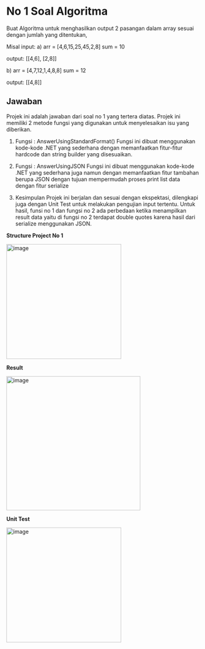 # No 1 Soal Algoritma

Buat Algoritma untuk menghasilkan output 2 pasangan dalam array sesuai dengan jumlah yang ditentukan, 

Misal input: 
a)
arr = [4,6,15,25,45,2,8]
sum = 10

output:
[[4,6], [2,8]]

b)
arr = [4,7,12,1,4,8,8]
sum = 12

output:
[[4,8]]

## Jawaban
Projek ini adalah jawaban dari soal no 1 yang tertera diatas. 
Projek ini memiliki 2 metode fungsi yang digunakan untuk menyelesaikan isu yang diberikan. 
1. Fungsi : AnswerUsingStandardFormat()
   Fungsi ini dibuat menggunakan kode-kode .NET yang sederhana dengan memanfaatkan fitur-fitur hardcode dan string builder yang disesuaikan.
   
2. Fungsi : AnswerUsingJSON
   Fungsi ini dibuat menggunakan kode-kode .NET yang sederhana juga namun dengan memanfaatkan fitur tambahan berupa JSON dengan tujuan mempermudah proses print list data dengan fitur serialize

3. Kesimpulan
   Projek ini berjalan dan sesuai dengan ekspektasi, dilengkapi juga dengan Unit Test untuk melakukan pengujian input tertentu.
   Untuk hasil, funsi no 1 dan fungsi no 2 ada perbedaan ketika menampilkan result data yaitu di fungsi no 2 terdapat double quotes karena hasil dari serialize menggunakan JSON.


**Structure Project No 1**

<img width="300" alt="image" src="https://github.com/ariqfakhrizal/NTT-Test-No-1/assets/160866505/8dbd2221-add1-4888-af23-aa77b8c2fd43">

**Result**

<img width="350" alt="image" src="https://github.com/ariqfakhrizal/NTT-Test-No-1/assets/160866505/0720eedb-26ff-42c8-9c16-39090355847e">

**Unit Test**

<img width="300" alt="image" src="https://github.com/ariqfakhrizal/NTT-Test-No-1/assets/160866505/9b2f6a3a-08e7-45a2-b2f5-bf971b2ddb8f">
